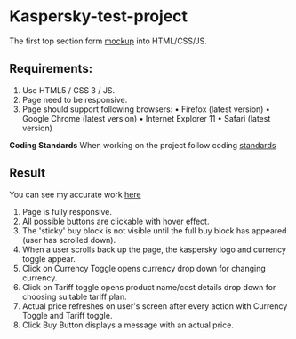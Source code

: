 # Kaspersky-test-project
The first top section form [mockup](https://www.figma.com/file/Nbloz1JiBNlRCVT3cvupmN/Test-Project-for-HR?node-id=0%3A1) into HTML/CSS/JS. 

## **Requirements:**
1. Use HTML5 / CSS 3 / JS.
2. Page need to be responsive.
3. Page should support following browsers:
• Firefox (latest version)
• Google Chrome (latest version)
• Internet Explorer 11
• Safari (latest version)

**Coding Standards**
When working on the project follow coding [standards](https://www.w3schools.com/html/html5_syntax.asp)

## **Result**
You can see my accurate work [here](https://ekaterina-wert.github.io/kaspersky-test-project/)

1. Page is fully responsive.
2. All possible buttons are clickable with hover effect.
3. The 'sticky' buy block is not visible until the full buy block has appeared (user has scrolled down).
4. When a user scrolls back up the page, the kaspersky logo and currency toggle appear.
5. Click on Currency Toggle opens currency drop down for changing currency.
6. Click on Tariff toggle opens product name/cost details drop down for choosing suitable tariff plan.
7. Actual price refreshes on user's screen after every action with Currency Toggle and Tariff toggle.
8. Click Buy Button displays a message with an actual price. 

